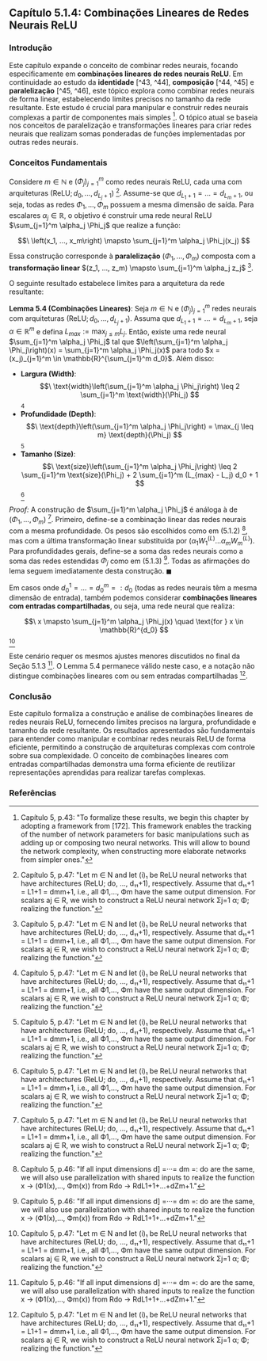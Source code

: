 ## Capítulo 5.1.4: Combinações Lineares de Redes Neurais ReLU

### Introdução
Este capítulo expande o conceito de combinar redes neurais, focando especificamente em **combinações lineares de redes neurais ReLU**. Em continuidade ao estudo da **identidade** [^43, ^44], **composição** [^44, ^45] e **paralelização** [^45, ^46], este tópico explora como combinar redes neurais de forma linear, estabelecendo limites precisos no tamanho da rede resultante. Este estudo é crucial para manipular e construir redes neurais complexas a partir de componentes mais simples [^43]. O tópico atual se baseia nos conceitos de paralelização e transformações lineares para criar redes neurais que realizam somas ponderadas de funções implementadas por outras redes neurais.

### Conceitos Fundamentais

Considere $m \in \mathbb{N}$ e $(\Phi_j)_{j=1}^m$ como redes neurais ReLU, cada uma com arquiteturas $(\text{ReLU}; d_0, ..., d_{L_j+1})$ [^47]. Assume-se que $d_{L_1+1} = ... = d_{L_m+1}$, ou seja, todas as redes $\Phi_1, ..., \Phi_m$ possuem a mesma dimensão de saída. Para escalares $\alpha_j \in \mathbb{R}$, o objetivo é construir uma rede neural ReLU $\sum_{j=1}^m \alpha_j \Phi_j$ que realize a função:

$$\
\left(x_1, ..., x_m\right) \mapsto \sum_{j=1}^m \alpha_j \Phi_j(x_j)
$$

Essa construção corresponde à **paralelização** $(\Phi_1, ..., \Phi_m)$ composta com a **transformação linear** $(z_1, ..., z_m) \mapsto \sum_{j=1}^m \alpha_j z_j$ [^47].

O seguinte resultado estabelece limites para a arquitetura da rede resultante:

**Lemma 5.4 (Combinações Lineares)**: Seja $m \in \mathbb{N}$ e $(\Phi_j)_{j=1}^m$ redes neurais com arquiteturas $(\text{ReLU}; d_0, ..., d_{L_j+1})$. Assuma que $d_{L_1+1} = ... = d_{L_m+1}$, seja $\alpha \in \mathbb{R}^m$ e defina $L_{max} := \max_{j \leq m} L_j$. Então, existe uma rede neural $\sum_{j=1}^m \alpha_j \Phi_j$ tal que $\left(\sum_{j=1}^m \alpha_j \Phi_j\right)(x) = \sum_{j=1}^m \alpha_j \Phi_j(x)$ para todo $x = (x_j)_{j=1}^m \in \mathbb{R}^{\sum_{j=1}^m d_0}$. Além disso:

*   **Largura (Width)**:
    $$\
    \text{width}\left(\sum_{j=1}^m \alpha_j \Phi_j\right) \leq 2 \sum_{j=1}^m \text{width}(\Phi_j)
    $$
    [^47]
*   **Profundidade (Depth)**:
    $$\
    \text{depth}\left(\sum_{j=1}^m \alpha_j \Phi_j\right) = \max_{j \leq m} \text{depth}(\Phi_j)
    $$
    [^47]
*   **Tamanho (Size)**:
    $$\
    \text{size}\left(\sum_{j=1}^m \alpha_j \Phi_j\right) \leq 2 \sum_{j=1}^m \text{size}(\Phi_j) + 2 \sum_{j=1}^m (L_{max} - L_j) d_0 + 1
    $$
    [^47]

*Proof:* A construção de $\sum_{j=1}^m \alpha_j \Phi_j$ é análoga à de $(\Phi_1, ..., \Phi_m)$ [^47]. Primeiro, define-se a combinação linear das redes neurais com a mesma profundidade. Os pesos são escolhidos como em (5.1.2) [^46], mas com a última transformação linear substituída por $(\alpha_1 W_1^{(L)} \dots \alpha_m W_m^{(L)})$. Para profundidades gerais, define-se a soma das redes neurais como a soma das redes estendidas $\Phi_j$ como em (5.1.3) [^46]. Todas as afirmações do lema seguem imediatamente desta construção. $\blacksquare$

Em casos onde $d_0^1 = \dots = d_0^m =: d_0$ (todas as redes neurais têm a mesma dimensão de entrada), também podemos considerar **combinações lineares com entradas compartilhadas**, ou seja, uma rede neural que realiza:

$$\
x \mapsto \sum_{j=1}^m \alpha_j \Phi_j(x) \quad \text{for } x \in \mathbb{R}^{d_0}
$$
[^47]

Este cenário requer os mesmos ajustes menores discutidos no final da Seção 5.1.3 [^46]. O Lemma 5.4 permanece válido neste caso, e a notação não distingue combinações lineares com ou sem entradas compartilhadas [^47].

### Conclusão
Este capítulo formaliza a construção e análise de combinações lineares de redes neurais ReLU, fornecendo limites precisos na largura, profundidade e tamanho da rede resultante. Os resultados apresentados são fundamentais para entender como manipular e combinar redes neurais ReLU de forma eficiente, permitindo a construção de arquiteturas complexas com controle sobre sua complexidade. O conceito de combinações lineares com entradas compartilhadas demonstra uma forma eficiente de reutilizar representações aprendidas para realizar tarefas complexas.

### Referências
[^43]: Capítulo 5, p.43: "To formalize these results, we begin this chapter by adopting a framework from [172]. This framework enables the tracking of the number of network parameters for basic manipulations such as adding up or composing two neural networks. This will allow to bound the network complexity, when constructing more elaborate networks from simpler ones."
[^44]: Capítulo 5, p.44: "Linear combinations: Similarly, for the sum of two neural networks, we will give precise bounds on the size of the resulting neural network."
[^45]: Capítulo 5, p.45: "Lemma 5.2 (Composition). Let Ф1, Ф2 be neural networks with architectures (ReLU; do, ..., d11+1) and (ReLU; do, ..., d12+1). Assume d11+1 = do. Then Φ20 Φ1(x) = Φ2 • Ф1(х) = Φ2(Ф1(x)) for all x ∈ Rd."
[^46]: Capítulo 5, p.46: "If all input dimensions d] =···= dm =: do are the same, we will also use parallelization with shared inputs to realize the function x → (Ф1(x),..., Фm(x)) from Rdo → RdL1+1+...+dZm+1."
[^47]: Capítulo 5, p.47: "Let m ∈ N and let (i)₁ be ReLU neural networks that have architectures (ReLU; do, ..., d₁₁+1), respectively. Assume that d₁₁+1 = L1+1 = dmm+1, i.e., all Ф1,..., Фm have the same output dimension. For scalars aj ∈ R, we wish to construct a ReLU neural network Σj=1 α; Φ; realizing the function."
<!-- END -->